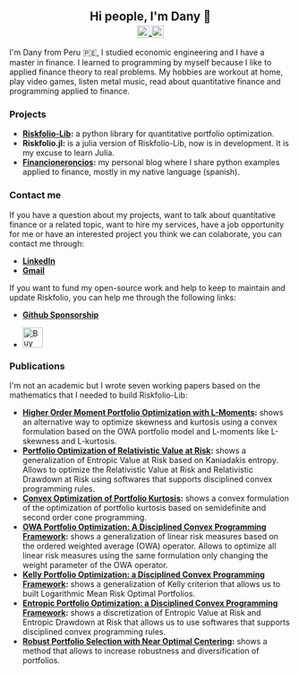 <h2 align="center"> Hi people, I'm Dany 👋
<br>
<a href="https://www.linkedin.com/in/dany-cajas/" target="_blank">
  <img align="center" alt="Dany Cajas @LinkedIn" width="22px" src="https://cdn.jsdelivr.net/npm/simple-icons@v3/icons/linkedin.svg" />
</a>
  <a href="mailto:dcajasn@gmail.com" target="_blank">
  <img align="center" alt="Dany Cajas @Mail" width="22px" src="https://cdn.jsdelivr.net/npm/simple-icons@v3/icons/gmail.svg" />
</a>
</h2>

I'm Dany from Peru 🇵🇪, I studied economic engineering and I have a master in finance. I learned to programming by myself because I like to applied finance theory to real problems. My hobbies are workout at home, play video games, listen metal music, read about quantitative finance and programming applied to finance.

### Projects

- __[Riskfolio-Lib](https://github.com/dcajasn/Riskfolio-Lib):__ a python library for quantitative portfolio optimization.
- __Riskfolio.jl:__ is a julia version of Riskfolio-Lib, now is in development. It is my excuse to learn Julia.
- __[Financioneroncios](http://financioneroncios.wordpress.com/):__ my personal blog where I share python examples applied to finance, mostly in my native language (spanish).

### Contact me

If you have a question about my projects, want to talk about quantitative finance or a related topic, want to hire my services, have a job opportunity for me or have an interested project you think we can colaborate, you can contact me through:

- __[LinkedIn](https://www.linkedin.com/in/dany-cajas/)__
- __[Gmail](dcajasn@gmail.com)__

If you want to fund my open-source work and help to keep to maintain and update Riskfolio, you can help me through the following links:

- __[Github Sponsorship](https://github.com/sponsors/dcajasn)__

- <a href='https://ko-fi.com/B0B833SXD' target='_blank'><img height='36' style='border:0px;height:36px;' src='https://cdn.ko-fi.com/cdn/kofi1.png?v=2' border='0' alt='Buy Me a Coffee at ko-fi.com' /></a>

### Publications

I'm not an academic but I wrote seven working papers based on the mathematics that I needed to build Riskfolio-Lib:

- __[Higher Order Moment Portfolio Optimization with L-Moments](https://papers.ssrn.com/sol3/papers.cfm?abstract_id=4393155):__ shows an alternative way to optimize skewness and kurtosis using a convex formulation based on the OWA portfolio model and L-moments like L-skewness and L-kurtosis.
- __[Portfolio Optimization of Relativistic Value at Risk](https://papers.ssrn.com/sol3/papers.cfm?abstract_id=4378498):__ shows a generalization of Entropic Value at Risk based on Kaniadakis entropy. Allows to optimize the Relativistic Value at Risk and Relativistic Drawdown at Risk using softwares that supports disciplined convex programming rules.
- __[Convex Optimization of Portfolio Kurtosis](https://papers.ssrn.com/sol3/papers.cfm?abstract_id=4202967):__ shows a convex formulation of the optimization of portfolio kurtosis based on semidefinite and second order cone programming.
- __[OWA Portfolio Optimization: A Disciplined Convex Programming Framework](https://papers.ssrn.com/sol3/papers.cfm?abstract_id=3988927):__ shows a generalization of linear risk measures based on the ordered weighted average (OWA) operator. Allows to optimize all linear risk measures using the same formulation only changing the weight parameter of the OWA operator.
- __[Kelly Portfolio Optimization: a Disciplined Convex Programming Framework](https://papers.ssrn.com/sol3/papers.cfm?abstract_id=3833617):__ shows a generalization of Kelly criterion that allows us to built Logarithmic Mean Risk Optimal Portfolios.
- __[Entropic Portfolio Optimization: a Disciplined Convex Programming Framework](https://papers.ssrn.com/sol3/papers.cfm?abstract_id=3792520):__ shows a discretization of Entropic Value at Risk and Entropic Drawdown at Risk that allows us to use softwares that supports disciplined convex programming rules.
- __[Robust Portfolio Selection with Near Optimal Centering](https://papers.ssrn.com/sol3/papers.cfm?abstract_id=3572435):__ shows a method that allows to increase robustness and diversification of portfolios.

